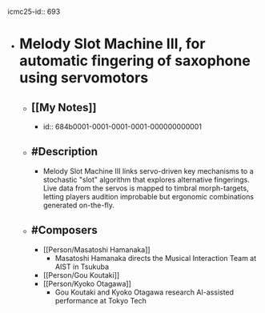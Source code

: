 icmc25-id:: 693

- # Melody Slot Machine III, for automatic fingering of saxophone using servomotors
	- ## [[My Notes]]
		- id:: 684b0001-0001-0001-0001-000000000001
	- ## #Description
		- Melody Slot Machine III links servo-driven key mechanisms to a stochastic "slot" algorithm that explores alternative fingerings. Live data from the servos is mapped to timbral morph-targets, letting players audition improbable but ergonomic combinations generated on-the-fly.
	- ## #Composers
		- [[Person/Masatoshi Hamanaka]]
			- Masatoshi Hamanaka directs the Musical Interaction Team at AIST in Tsukuba
		- [[Person/Gou Koutaki]]
		- [[Person/Kyoko Otagawa]]
			- Gou Koutaki and Kyoko Otagawa research AI-assisted performance at Tokyo Tech 